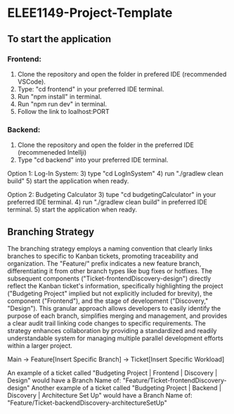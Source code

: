 # ELEE1149-Project-Template

## To start the application

### Frontend:

1) Clone the repository and open the folder in prefered IDE (recommended VSCode).
2) Type: "cd frontend" in your preferred IDE terminal.
3) Run "npm install" in terminal.
4) Run "npm run dev" in terminal.
5) Follow the link to loalhost:PORT


### Backend:

1) Clone the repository and open the folder in the preferred IDE (recommeneded Intellji)
2) Type "cd backend" into your preferred IDE terminal.

Option 1: Log-In System:
3) type "cd LogInSystem"
4) run "./gradlew clean build"
5) start the application when ready.

Option 2: Budgeting Calculator
3) tupe "cd budgetingCalculator" in your preferred IDE terminal.
4) run "./gradlew clean build" in preferred IDE terminal.
5) start the application when ready.



## Branching Strategy 

The branching strategy employs a naming convention that clearly links branches to specific to Kanban tickets, promoting traceability and organization. The "Feature/" prefix indicates a new feature branch, differentiating it from other branch types like bug fixes or hotfixes. The subsequent components ("Ticket-frontendDiscovery-design") directly reflect the Kanban ticket's information, specifically highlighting the project ("Budgeting Project" implied but not explicitly included for brevity), the component ("Frontend"), and the stage of development ("Discovery," "Design"). This granular approach allows developers to easily identify the purpose of each branch, simplifies merging and management, and provides a clear audit trail linking code changes to specific requirements. The strategy enhances collaboration by providing a standardized and readily understandable system for managing multiple parallel development efforts within a larger project.

Main -> Feature[Insert Specific Branch] -> Ticket[Insert Specific Workload]

An example of a ticket called "Budgeting Project | Frontend | Discovery | Design" would have a Branch Name of: "Feature/Ticket-frontendDiscovery-design"
Another example of a ticket called "Budgeting Project | Backend | Discovery | Architecture Set Up" would have a Branch Name of: "Feature/Ticket-backendDiscovery-architectureSetUp"

